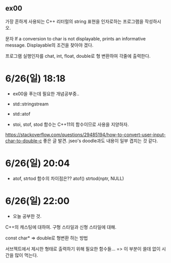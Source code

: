 ## ex00

가장 흔하게 사용되는 C++ 리터럴의 string 표현을 인자로하는 프로그램을 작성하시오.

문자
If a conversion to char is not displayable, prints an informative message.
Displayable의 조건을 찾아야 겠다.

프로그램 실행인자를
chat, int, float, double로 형 변환하여 각줄에 출력한다.

# 6/26(일) 18:18

- ex00을 푸는데 필요한 개념공부중..

- std::stringstream
- std::atof

- stoi, stof, stod 함수는 C++11의 함수이므로 사용을 지양하자.

https://stackoverflow.com/questions/29485194/how-to-convert-user-input-char-to-double-c
좋은 글 발견. jseo's doodle과도 내용이 일부 겹치는 것 같다.

# 6/26(일) 20:04

- atof, strtod 함수의 차이점은??
atof()
strtod(nptr, NULL)

# 6/26(일) 22:00

- 오늘 공부한 것.

C++의 캐스팅에 대하여.
구형 스타일과 신형 스타일에 대해.

const char* => double로 형변환 하는 방법

서브젝트에서 제시한 형태로 출력하기 위해 필요한 함수들...
=> 이 부분이 쓸데 없이 시간을 많이 먹는다.